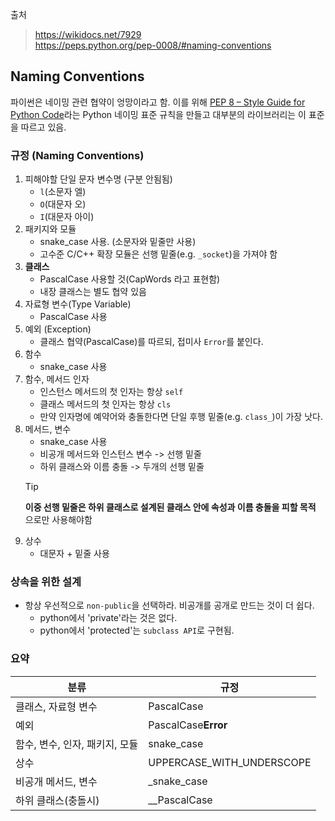 출처
> https://wikidocs.net/7929  
> https://peps.python.org/pep-0008/#naming-conventions

## Naming Conventions

파이썬은 네이밍 관련 협약이 엉망이라고 함. 이를 위해 [PEP 8 – Style Guide for Python Code](https://peps.python.org/pep-0008)라는 Python 네이밍 표준 규칙을 만들고 대부분의 라이브러리는 이 표준을 따르고 있음.

### 규정 (Naming Conventions)

1. 피해야할 단일 문자 변수명 (구분 안됨됨)
   - `l`(소문자 엘) 
   - `O`(대문자 오) 
   - `I`(대문자 아이)
2. 패키지와 모듈
   - snake_case 사용. (소문자와 밑줄만 사용)
   - 고수준 C/C++ 확장 모듈은 선행 밑줄(e.g. `_socket`)을 가져야 함
3. **클래스**
   - PascalCase 사용할 것(CapWords 라고 표현함)
   - 내장 클래스는 별도 협약 있음
4. 자료형 변수(Type Variable)
   - PascalCase 사용
5. 예외 (Exception)
   - 클래스 협약(PascalCase)를 따르되, 접미사 `Error`를 붙인다.
6. 함수 
   - snake_case 사용
7. 함수, 메서드 인자
   - 인스턴스 메서드의 첫 인자는 항상 `self`
   - 클래스 메서드의 첫 인자는 항상 `cls`
   - 만약 인자명에 예약어와 충돌한다면 단일 후행 밑줄(e.g. `class_`)이 가장 낫다.
8. 메서드, 변수
   - snake_case 사용
   - 비공개 메서드와 인스턴스 변수 -> 선행 밑줄
   - 하위 클래스와 이름 충돌 -> 두개의 선행 밑줄
    > [!tip]
    >**이중 선행 밑줄은 하위 클래스로 설계된 클래스 안에 속성과 이름 충돌을 피할 목적** 으로만 사용해야함
9.  상수
    - 대문자 + 밑줄 사용
### 상속을 위한 설계
- 항상 우선적으로 `non-public`을 선택하라. 비공개를 공개로 만드는 것이 더 쉽다. 
  - python에서 'private'라는 것은 없다.
  - python에서 'protected'는 `subclass API`로 구현됨.

### 요약 
   |분류|규정|
   |-|-|
   |클래스, 자료형 변수|PascalCase|
   |예외|PascalCase**Error**|
   |함수, 변수, 인자, 패키지, 모듈|snake_case|
   |상수|UPPERCASE_WITH_UNDERSCOPE|
   |비공개 메서드, 변수|_snake_case|
   |하위 클래스(충돌시)|__PascalCase|
